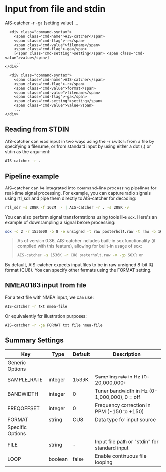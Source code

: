 # Input from file and stdin
<div class="command-container">
            <div class="command-syntax">
        <span class="cmd-name">AIS-catcher</span>
        <span class="cmd-flag">-r</span>
        <span class="cmd-flag">-ga</span>
        [<span class="cmd-setting">setting</span> <span class="cmd-value">value</span>]
        ...
    </div>
      
      <div class="command-syntax">
        <span class="cmd-name">AIS-catcher</span>
        <span class="cmd-flag">-r</span>
        <span class="cmd-value">filename</span>
        <span class="cmd-flag">-ga</span>
        [<span class="cmd-setting">setting</span> <span class="cmd-value">value</span>]
        ...
    </div>

      <div class="command-syntax">
        <span class="cmd-name">AIS-catcher</span>
        <span class="cmd-flag">-r</span>
        <span class="cmd-value">format</span>
        <span class="cmd-value">filename</span>
        <span class="cmd-flag">-ga</span>
        <span class="cmd-setting">setting</span>
        <span class="cmd-value">value</span>
        ...
    </div>

</div>

## Reading from STDIN
AIS-catcher can read input in two ways using the -r switch: from a file by specifying a filename, or from standard input by using either a dot (.) or stdin as the argument:
```bash
AIS-catcher -r .
```
## Pipeline example
AIS-catcher can be integrated into command-line processing pipelines for real-time signal processing. For example, you can capture radio signals using rtl_sdr and pipe them directly to AIS-catcher for decoding:
```bash
rtl_sdr -s 288K -f 162M  - | AIS-catcher -r . -s 288K -v
```
You can also perform signal transformations using tools like `sox`. Here's an example of downsampling a signal before processing:
```bash
sox -c 2 -r 1536000 -b 8 -e unsigned -t raw posterholt.raw -t raw -b 16 -e signed -r 96000 - |AIS-catcher -s 96K -r CS16 . -v
```
> As of version 0.36, AIS-catcher includes built-in sox functionality (if compiled with this feature), allowing for
> built-in usage of sox:
 >```bash
>AIS-catcher -s 1536K -r CU8 posterholt.raw -v -go SOXR on
> ```

By default, AIS-catcher expects input files to be in raw unsigned 8-bit IQ format (CU8). You can specify other formats using the FORMAT setting.

## NMEA0183 input from file

For a text file with NMEA input, we can use:
```bash
AIS-catcher -r txt nmea-file
```
Or equivalently for illustration purposes:
```bash
AIS-catcher -r -ga FORMAT txt file nmea-file
```

## Summary Settings

<div class="input-table" markdown>

| Key | Type | Default | Description |
|---------|------|---------|-------------|
| Generic Options | | | |
| <span class="cmd-setting">SAMPLE_RATE</span> | integer | <span class="cmd-value">1536K</span> | Sampling rate in Hz (0-20,000,000) |
| <span class="cmd-setting">BANDWIDTH</span> | integer | <span class="cmd-value">0</span> | Tuner bandwidth in Hz (0-1,000,000), 0 = off |
| <span class="cmd-setting">FREQOFFSET</span> | integer | <span class="cmd-value">0</span> | Frequency correction in PPM (-150 to +150) |  
| <span class="cmd-setting">FORMAT</span> | string | <span class="cmd-value">CU8</span> | Data type for input source |
| Specific Options | | | |
| <span class="cmd-setting">FILE</span> | string | <span class="cmd-value">-</span> | Input file path or "stdin" for standard input |
| <span class="cmd-setting">LOOP</span> | boolean | <span class="cmd-value">false</span> | Enable continuous file looping |

</div>
